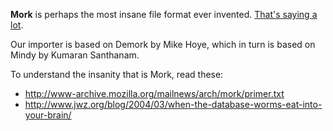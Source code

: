 **Mork** is perhaps the most insane file format ever invented. [That's saying a lot](http://origin.arstechnica.com/news.media/200/ooxml_2.jpg).

Our importer is based on Demork by Mike Hoye, which in turn is based on Mindy by Kumaran Santhanam. 

To understand the insanity that is Mork, read these:
* http://www-archive.mozilla.org/mailnews/arch/mork/primer.txt
* http://www.jwz.org/blog/2004/03/when-the-database-worms-eat-into-your-brain/
